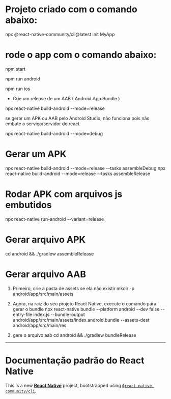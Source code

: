 # Projeto criado com o comando abaixo:

npx @react-native-community/cli@latest init MyApp

# rode o app com o comando abaixo:

npm start

npm run android

npm run ios

* Crie um release de um AAB ( Android App Bundle )

npx react-native build-android --mode=release

se gerar um APK ou AAB pelo Android Studio, não funciona pois não embute o serviço/servidor do react

npx react-native build-android --mode=debug

# Gerar um APK

npx react-native build-android --mode=release --tasks assembleDebug
npx react-native build-android --mode=release --tasks assembleRelease

# Rodar APK com arquivos js embutidos

npx react-native run-android --variant=release

# Gerar arquivo APK
cd android && ./gradlew assembleRelease

# Gerar arquivo AAB
1. Primeiro, crie a pasta de assets se ela não existir
mkdir -p android/app/src/main/assets

2. Agora, na raiz do seu projeto React Native, execute o comando para gerar o bundle
npx react-native bundle --platform android --dev false --entry-file index.js --bundle-output android/app/src/main/assets/index.android.bundle --assets-dest android/app/src/main/res

3. gere o arquivo aab
cd android && ./gradlew bundleRelease

-----------

# Documentação padrão do React Native

This is a new [**React Native**](https://reactnative.dev) project, bootstrapped using [`@react-native-community/cli`](https://github.com/react-native-community/cli).
